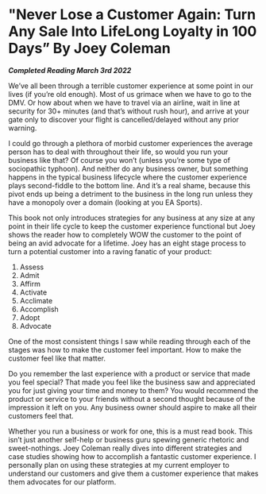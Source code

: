 # "Never Lose a Customer Again: Turn Any Sale Into LifeLong Loyalty in 100 Days” By Joey Coleman

***Completed Reading March 3rd 2022***

We’ve all been through a terrible customer experience at some point in our lives (if you’re old enough). Most of us grimace when we have to go to the DMV. Or how about when we have to travel via an airline, wait in line at security for 30+ minutes (and that’s without rush hour), and arrive at your gate only to discover your flight is cancelled/delayed without any prior warning.

I could go through a plethora of morbid customer experiences the average person has to deal with throughout their life, so would you run your business like that? Of course you won’t (unless you’re some type of sociopathic typhoon). And neither do any business owner, but something happens in the typical business lifecycle where the customer experience plays second-fiddle to the bottom line. And it’s a real shame, because this pivot ends up being a detriment to the business in the long run unless they have a monopoly over a domain (looking at you EA Sports).

This book not only introduces strategies for any business at any size at any point in their life cycle to keep the customer experience functional but Joey shows the reader how to completely WOW the customer to the point of being an avid advocate for a lifetime. Joey has an eight stage process to turn a potential customer into a raving fanatic of your product:
1. Assess
2. Admit
3. Affirm
4. Activate
5. Acclimate
6. Accomplish
7. Adopt
8. Advocate
   
One of the most consistent things I saw while reading through each of the stages was how to make the customer feel important. How to make the customer feel like that matter.

Do you remember the last experience with a product or service that made you feel special? That made you feel like the business saw and appreciated you for just giving your time and money to them? You would recommend the product or service to your friends without a second thought because of the impression it left on you. Any business owner should aspire to make all their customers feel that.

Whether you run a business or work for one, this is a must read book. This isn’t just another self-help or business guru spewing generic rhetoric and sweet-nothings. Joey Coleman really dives into different strategies and case studies showing how to accomplish a fantastic customer experience. I personally plan on using these strategies at my current employer to understand our customers and give them a customer experience that makes them advocates for our platform.
